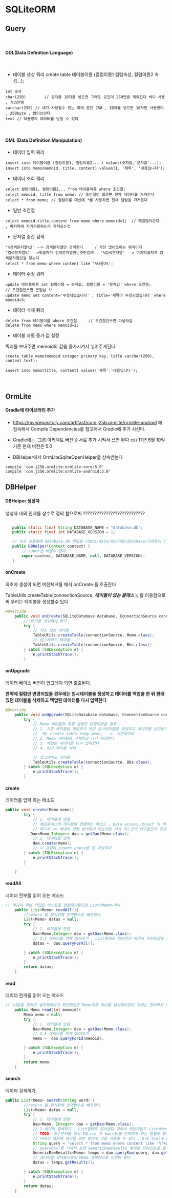 # SQLiteORM



## Query




<br/>

#### DDL(Data Definition Language)



<br/>



- 테이블 생성 쿼리
create table 테이블이름 (컬럼이름1 컴럼속성, 컬럼이름2 속성...);



```
int 숫자
char(250)        // 문자를 10자를 넣으면 그래도 공간이 250만큼 채워진다 싹다 사용 , 거의안씀
varchar(250) // 내가 사용할수 있는 최대 공간 250 , 10자를 넣으면 10자만 사용한다  , 250byte , 많이쓰인다
text // 대용량의 데이터를 넣을 수 있다
```

<br/>



#### DML (Data Definition Manipulation)


- 데이터 입력 쿼리




```
insert into 테이블이름 (컬럼이름1, 컬럼이름2....) values(숫자값,'문자값'...);
insert into memo(memoid, title, content) values(1, '제목', '내용입니다');
```




- 데이터 조회 쿼리




```
select 컬럼이름1, 컬럼이름2... from 테이블이름 where 조건절;
select memoid, title from memo; // 조건절이 없으면 전체 데이터를 가져온다
select * from memo; // 컬럼이름 대신에 *를 사용하면 전체 컬럼을 가져온다
```




- 일반 조건절



```
select memoid,title,content from memo where memoid=1;  // 제일많이쓴다   , 마지막에 자기가원하는거 가져오는것
```



- 문자열 중간 검색



```
'%검색문자열%3' --> 검색문자열만 검색한다     / 가장 많이쓰이는 쿼리이다   
'검색문자열%' -->첫글자가 검색문자열있는것만검색 , '%검색문자열' --> 마지막글자가 검색문자열인걸 찾는다
select * from memo where content like '%내용3%';
```


- 데이터 수정 쿼리


```
update 테이블이름 set 컬럼이름 = 숫자값, 컬럼이름 = '문자값' where 조건절;     // 조건절안쓰면 큰일남 !!
update memo set content='수정되었습니다' , title='제목이 수정되었습니다' where memoid=3;
```



- 데이터 삭제 쿼리



```
delete from 테이블이름 where 조건절     // 조건절안쓰면 다날라감
delete from memo where memoid=2;
```



- 테이블 자동 증가 값 설정



쿼리를 보내주면 memoid의 값을 증가시켜서 넣어주게된다
```
create table memo(memoid integer primary key, title varchar(250), content text);

insert into memo(title, content) values('제목','내용입니다');
```



<br/>




## OrmLite

#### Gradle에 라이브러리 추가



- https://mvnrepository.com/artifact/com.j256.ormlite/ormlite-android 에 접속해서 Compile Dependencies를 참고해서 Gradle에 추가 시킨다.



- Gradle에는 '그룹.아키텍트.버전'순서로 추가 시켜서 쓰면 된다
ex) 17년 6월 10일 기준 현재 버전은 5.0



- DBHelper에서 OrmLiteSqliteOpenHelper을 상속받는다

```Gradle
compile 'com.j256.ormlite:ormlite-core:5.0'
compile 'com.j256.ormlite:ormlite-android:5.0'
```


## DBHelper



#### DBHelper 생성자



생성자 내의 인자를 상수로 정의 함으로써 ???????????????????????????
```java

   public static final String DATABASE_NAME = "database.db";
   public static final int DATABASE_VERSION = 1;

   // 최초 호출될때 database.db 파일을 /data/data/패키지명/database/디렉토리 ( database.db ) 아래에 파일을 생성하준다
   public DBHelper(Context context) {
       // super은 바꿀수 없다
       super(context, DATABASE_NAME, null, DATABASE_VERSION);
   }
```


#### onCreate


최초에 생성이 되면 버전체크를 해서 onCreate 를 호출한다

TableUtils.createTable(connectionSource, ***테이블이 있는 클래스*** ); 를 이용함으로써 우리는 테이블을 생성할수 있다


```java
@Override
    public void onCreate(SQLiteDatabase database, ConnectionSource connectionSource) {
        // 테이블 생성해야 한다
        try {
            // 최초 생성 테이블
            TableUtils.createTable(connectionSource, Memo.class);
            // 업그레이드 테이블
            TableUtils.createTable(connectionSource, Bbs.class);
        } catch (SQLException e) {
            e.printStackTrace();
        }
```



#### onUpgrade


데이터 베이스 버전이 업그레이 되면 호출된다.



**만약에 컬럼만 변경되었을 경우에는 임시테이블을 생성하고 데이터를 백업을 한 뒤 원래 있던 테이블을 삭제하고 백업된 데이터를 다시 입력한다**



```java
@Override
    public void onUpgrade(SQLiteDatabase database, ConnectionSource connectionSource, int oldVersion, int newVersion) {
        try {
            // Memo 테이블의 특정 컬럼만 변경되었을 경우
            // 1. 기존 테이블을 백업하기 위한 임시테이블을 생성하고 데이터를 담아둔다
            //  예) create table temp_memo,   <- 기존데이터
            // 2. Memo 테이블을 삭제하고 다시 생성한다
            // 3. 백업된 데이터를 다시 입력한다
            // 4. 임시 테이블 삭제

            // 업그레이드 테이블
            TableUtils.createTable(connectionSource, Bbs.class);
        } catch (SQLException e) {
            e.printStackTrace();
        }
```



#### create


데이터를 입력 하는 메소드


```java
public void create(Memo memo){
        try {
            // 1. 테이블에 연결
            // 메모클래스의 테이블에 연결하는 메소드 , Data access object 의 약자 ,
            // 여기서 <> 제네릭 안에 넣어줘야 하는것은 이게 어느곳의 테이블인지 모르게 떄문에 넣어주는것이고 , Integer은 primaryKey 타입이 int라 넣어준것
           Dao<Memo,Integer> dao = getDao(Memo.class);
            // 2. 데이터를 입력
            dao.create(memo);
            // 이 과정이 insert query를 한 과정이다
        } catch (SQLException e) {
            e.printStackTrace();
        }

    }
```


#### readAll


데이터 전부를 읽어 오는 메소드


```java
// 여기서 리턴 타입은 리스트를 반환해야함으로 List<Memo>이다
    public List<Memo> readAll(){
        //return 을 받기위해 전역변수로 빼주었다
        List<Memo> datas = null;
        try {
            // 1. 테이블에 연결
            Dao<Memo,Integer> dao = getDao(Memo.class);
            // 2.1 데이터를 전체 읽어오기 , List형태로 읽어온다 따라서 리턴타입도 List<Memo>
            datas =  dao.queryForAll();

        } catch (SQLException e) {
            e.printStackTrace();
        }
        return datas;
    }
```


#### read


데이터 한개를 읽어 오는 메소드



```java
// id값을 인자로 넣어둬야하고 리턴타입은 Memo객체 하나를 넘겨줘야한다 위에는 전부라서 List<>다받아온것이다
    public Memo read(int memoid){
        Memo memo = null;
        try {
            // 1. 테이블에 연결
            Dao<Memo,Integer> dao = getDao(Memo.class);
            // 2.1 데이터를 한개 읽어오기
            memo =  dao.queryForId(memoid);

        } catch (SQLException e) {
            e.printStackTrace();
        }
        return memo;
    }
```



#### search



데이터 검색하기



```java
public List<Memo> search(String word) {
        //return 을 받기위해 전역변수로 빼주었다
        List<Memo> datas = null;
        try {
            // 1. 테이블에 연결
            Dao<Memo, Integer> dao = getDao(Memo.class);
            // 2 데이터 검색하기 , List형태로 읽어온다 따라서 리턴타입도 List<Memo>
            // TODO  특수문자를 줘서 SQLite 가 +word+를 번역하게 하는 방법도 있다
            // 아래식 때문에 쿼리를 알면 편하게 식을 사용할 수 있다 , Orm tool에 Raw쿼리를 날리는것 , 쿼리를 마음대로 만들어서 검색조건을 만들어서 쓸 수 있다
            String query = "select * from memo where content like '%"+word+"%'";
            // queryRaw 를 자세히 보면 GenericRawResults 형태로 되어있는걸 알 수 있다
            GenericRawResults<Memo> temps = dao.queryRaw(query, dao.getRawRowMapper());
            // 제너릭을 달아줌으로써 Memo 컬랙션으로 리턴이 된다
            datas = temps.getResults();

        } catch (SQLException e) {
            e.printStackTrace();
        }
        return datas;
    }
```
